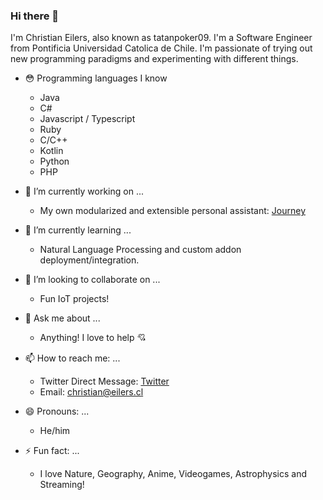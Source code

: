 ### Hi there 👋

I'm Christian Eilers, also known as tatanpoker09. I'm a Software Engineer from Pontificia Universidad Catolica de Chile. I'm passionate of trying out new programming paradigms and experimenting with different things.

- 😳 Programming languages I know
  - Java
  - C#
  - Javascript / Typescript
  - Ruby
  - C/C++
  - Kotlin
  - Python
  - PHP


- 🔭 I’m currently working on ...
  - My own modularized and extensible personal assistant: [Journey](https://github.com/tatanpoker09/Journey)
- 🌱 I’m currently learning ... 
  - Natural Language Processing and custom addon deployment/integration.
- 👫 I’m looking to collaborate on ...
  - Fun IoT projects!
- 💬 Ask me about ...
  - Anything! I love to help 💘
- 📫 How to reach me: ...
  - Twitter Direct Message: [Twitter](https://twitter.com/tatanpoker09)
  - Email: christian@eilers.cl
- 😄 Pronouns: ...
  - He/him
- ⚡ Fun fact: ...
  - I love Nature, Geography, Anime, Videogames, Astrophysics and Streaming!
